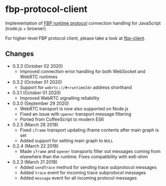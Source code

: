 # fbp-protocol-client

Implementation of [FBP runtime protocol](https://flowbased.github.io/fbp-protocol/)
connection handling for JavaScript (node.js + browser).

For higher-level FBP protocol client, please take a look at [fbp-client](https://github.com/flowbased/fbp-client).

Changes
-------

* 0.3.3 (October 02 2020)
  - Improved connection error handling for both WebSocket and WebRTC runtimes
* 0.3.2 (October 01 2020)
  - Support for `webrtc://#<runtimeId>` address shorthand
* 0.3.1 (October 01 2020)
  - Improved WebRTC signalling reliability
* 0.3.0 (September 29 2020)
  - WebRTC transport is now also supported on Node.js
  - Fixed an issue with `opener` transport message filtering
  - Ported from CoffeeScript to modern ES6
* 0.2.5 (March 28 2018)
  - Fixed `iframe` transport updating iframe contents after main graph is set
  - Added support for setting main graph to `NULL`
* 0.2.4 (March 22 2018)
  - Made `iframe` and `opener` transports filter out messages coming from elsewhere than the runtime. Fixes compatibility with es6-shim
* 0.2.3 (March 21 2018)
  - Added `sendTrace` method for sending trace subprotocol messages
  - Added `trace` event for incoming trace subprotocol messages
  - Added `message` event for all incoming protocol messages
